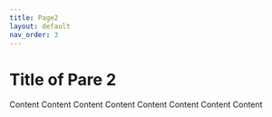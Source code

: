 ```yaml
---
title: Page2
layout: default
nav_order: 3
---
```


# Title of Pare 2

Content
Content
Content
Content
Content
Content
Content
Content
